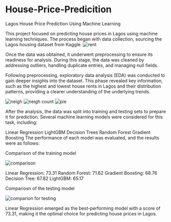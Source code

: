 # House-Price-Predicition
Lagos House Price Prediction Using Machine Learning

This project focused on predicting house prices in Lagos using machine learning techniques. The process began with data collection, sourcing the Lagos housing dataset from Kaggle.
![rent](https://github.com/user-attachments/assets/af28bf37-8426-4c56-b821-2c4acbd8508d)

Once the data was obtained, it underwent preprocessing to ensure its readiness for analysis. During this stage, the data was cleaned by addressing outliers, handling duplicate entries, and managing null fields.

Following preprocessing, exploratory data analysis (EDA) was conducted to gain deeper insights into the dataset. This phase revealed key information, such as the highest and lowest house rents in Lagos and their distribution patterns, providing a clearer understanding of the underlying trends.

![neigh](https://github.com/user-attachments/assets/1fed6cb0-98b1-489b-8608-8769b67eab46)
![neigh count](https://github.com/user-attachments/assets/7326cc7e-1d9c-4084-82ed-22188bd8d6a9)
![pie](https://github.com/user-attachments/assets/97eef7a4-c63f-44a2-973e-f6e504373d37)

After the analysis, the data was split into training and testing sets to prepare it for prediction. Several machine learning models were considered for this task, including:

Linear Regression
LightGBM
Decision Trees
Random Forest
Gradient Boosting
The performance of each model was evaluated, and the results were as follows:

Comparison of the training model

![comparison](https://github.com/user-attachments/assets/14061712-0418-4f0f-a34b-8b320b691335)

Linear Regression: 73.31
Random Forest: 71.62
Gradient Boosting: 68.76
Decision Tree: 67.82
LightGBM: 65.17

Compariosn of the testing model

![comparion for testing](https://github.com/user-attachments/assets/2a64709c-6ff7-49d2-8e23-1ea64155580c)

Linear Regression emerged as the best-performing model with a score of 73.31, making it the optimal choice for predicting house prices in Lagos.









